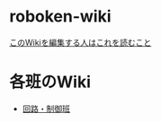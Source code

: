 # roboken-wiki
[このWikiを編集する人はこれを読むこと](./wiki/notes-on-writing-wiki.md)

# 各班のWiki
- [回路・制御班](./wiki/circuit-and-control-team/home.md)
